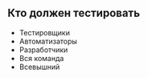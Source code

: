 ##  Кто должен тестировать

* Тестировщики
* Автоматизаторы
* Разработчики
* Вся команда
* Всевышний
